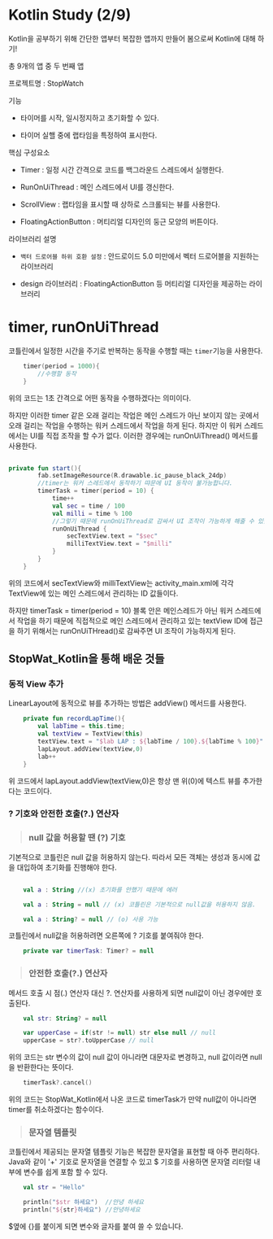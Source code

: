 # Kotlin Study (2/9)

Kotlin을 공부하기 위해 간단한 앱부터 복잡한 앱까지 만들어 봄으로써 Kotlin에 대해 하기!

총 9개의 앱 중 두 번째 앱

프로젝트명 : StopWatch

기능

* 타이머를 시작, 일시정지하고 초기화할 수 있다.
  
* 타이머 실핼 중에 랩타임을 특정하여 표시한다.

핵심 구성요소

* Timer : 일정 시간 간격으로 코드를 백그라운드 스레드에서 실행한다.
  
* RunOnUiThread : 메인 스레드에서 UI를 갱신한다.
  
* ScrollView : 랩타임을 표시할 때 상하로 스크롤되는 뷰를 사용한다.

* FloatingActionButton : 머티리얼 디자인의 둥근 모양의 버튼이다.

라이브러리 설명

* `백터 드로어블 하위 호환 설정` : 안드로이드 5.0 미만에서 벡터 드로어블을 지원하는 라이브러리
  
* design 라이브러리 : FloatingActionButton 등 머티리얼 디자인을 제공하는 라이브러리


# timer, runOnUiThread

코틀린에서 일정한 시간을 주기로 반복하는 동작을 수행할 때는 `timer`기능을 사용한다. 

```Kotlin
    timer(period = 1000){
        //수행할 동작
    }
```
위의 코드는 1초 간격으로 어떤 동작을 수행하겠다는 의미이다.

하지만 이러한 timer 같은 오래 걸리는 작업은 메인 스레드가 아닌 보이지 않는 곳에서 오래 걸리는 작업을 수행하는 워커 스레드에서 작업을 하게 된다. 하지만 이 워커 스레드에서는 UI를 직접 조작을 할 수가 없다. 이러한 경우에는 runOnUiThread() 메서드를 사용한다.

```kotlin

private fun start(){
        fab.setImageResource(R.drawable.ic_pause_black_24dp)
        //timer는 워커 스레드에서 동작하기 땨문에 UI 동작이 불가능합니다.
        timerTask = timer(period = 10) {
            time++
            val sec = time / 100
            val milli = time % 100
            //그렇기 때문에 runOnUiThread로 감싸서 UI 조작이 가능하게 해줄 수 있습니다.
            runOnUiThread {
                secTextView.text = "$sec"
                milliTextView.text = "$milli"
            }
        }
    }

```

위의 코드에서 secTextView와 milliTextView는 activity_main.xml에 각각 TextView에 있는 메인 스레드에서 관리하는 ID 값들이다. 

하지만 timerTask = timer(period = 10) 블록 안은 메인스레드가 아닌 워커 스레드에서 작업을 하기 때문에 직접적으로 메인 스레드에서 관리하고 있는 textView ID에 접근을 하기 위해서는 runOnUiTHread()로 감싸주면 UI 조작이 가능하지게 된다.


## StopWat_Kotlin을 통해 배운 것들

### 동적 View 추가

LinearLayout에 동적으로 뷰를 추가하는 방법은 addView() 메서드를 사용한다.

```kotlin
    private fun recordLapTime(){
        val labTime = this.time;
        val textView = TextView(this)
        textView.text = "$lab LAP : ${labTime / 100}.${labTime % 100}"
        lapLayout.addView(textView,0)
        lab++
    }
```

위 코드에서 lapLayout.addView(textView,0)은 항상 맨 위(0)에 텍스트 뷰를 추가한다는 코드이다.

### ? 기호와 안전한 호출(?.) 연산자

> ### null 값을 허용할 땐 (?) 기호

기본적으로 코틀린은 null 값을 허용하지 않는다. 따라서 모든 객체는 생성과 동시에 값을 대입하여 초기화를 진행해야 한다.

```kotlin

    val a : String //(x) 초기화를 안했기 때문에 에러

    val a : String = null // (x) 코틀린은 기본적으로 null값을 허용하지 않음.

    val a : String? = null // (o) 사용 가능
```

코틀린에서 null값을 허용하려면 오른쪽에 ? 기호를 붙여줘야 한다.

```kotlin
    private var timerTask: Timer? = null
```

>### 안전한 호출(?.) 연산자

메서드 호출 시 점(.) 연산자 대신 ?. 연산자를 사용하게 되면 null값이 아닌 경우에만 호출된다. 

```kotlin
    val str: String? = null

    var upperCase = if(str != null) str else null // null
    upperCase = str?.toUpperCase // null
```

위의 코드는 str 변수의 값이 null 값이 아니라면 대문자로 변경하고, null 값이라면 null을 반환한다는 뜻이다.

```kotlin
    timerTask?.cancel()
```

위의 코드는 StopWat_Kotlin에서 나온 코드로 timerTask가 만약 null값이 아니라면 timer를 취소하겠다는 함수이다.


>### 문자열 템플릿

코틀린에서 제공되는 문자열 템플릿 기능은 복잡한 문자열을 표현할 때 아주 편리하다. Java와 같이 '+' 기호로 문자열을 연결할 수 있고 $ 기호를 사용하면 문자열 리터럴 내부에 변수를 쉽게 포함 할 수 있다.

```kotlin
    val str = "Hello"

    println("$str 하세요")  //안녕 하세요
    println("${str}하세요") //안녕하세요

```

$옆에 {}를 붙이게 되면 변수와 글자를 붙여 쓸 수 있습니다.